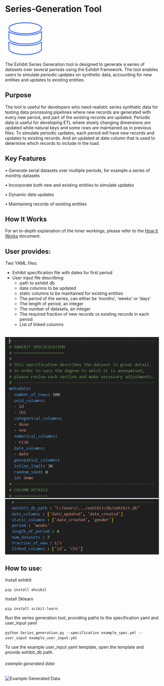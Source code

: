 # Series-Generation Tool

![Example Spec](./images/series_gen.png)


The Exhibit Series Generation tool is designed to generate a series of datasets over several periods using the Exhibit framework. The tool enables users to simulate periodic updates on synthetic data, accounting for new entities and updates to existing entities.
## Purpose  
The tool is useful for developers who need realistic series synthetic data for testing data processing pipelines where new records are generated with every new period, and part of the existing records are updated. Periodic data is useful for developing ETL where slowly changing dimensions are updated while natural keys and some rows are maintained as in previous files. To simulate periodic updates, each period will have new records and updates to existing records. And an updated at date column that is used to determine which records to include in the load.
## Key Features
•	Generate serial datasets over multiple periods, for example a series of monthly datasets

•	Incorporate both new and existing entities to simulate updates

•	Dynamic date updates

•	Maintaining records of existing entities
## How It Works
 
For an in-depth explanation of the inner workings, please refer to the [How It Works](HOW_IT_WORKS.md) document.

## User provides:
Two YAML files:
  - Exhibit specification file with dates for first period
  - User input file describing:
     - path to exhibit db
     - date columns to be updated
     - static columns to be maintained for existing entities
     - The period of the series, can either be ‘months’, ‘weeks’ or ‘days’
     - The length of period, an integer
     - The number of datasets, an integer
     - The required fraction of new records vs existing records in each period
     - List of linked columns

######  
![Example Spec](./images/example_spec.PNG)
![Example User Input](./images/example_user_input.PNG)
## How to use:
Install exhibit


```pip install ehxibit```


Install Sklearn


```pip install scikit-learn```


Run the series generation tool, providing paths to the specification yaml and user_input yaml


```python Series_generation.py --specification example_spec.yml --user_input example_user_input.yml```


To use the example user_input yaml template, open the template and provide exhibit_db path.

###### example generated data
![Example Generated Data](./images/example_gen_data.PNG)
